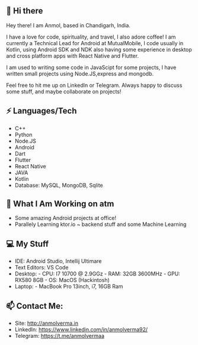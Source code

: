 
## 👋 Hi there 

Hey there! I am Anmol, based in Chandigarh, India.

I have a love for code, spirituality, and travel, I also adore coffee! 
I am currently a Technical Lead for Android at MutualMobile, I code usually in Kotlin, using Android SDK and NDK also having some experience in desktop and cross platform apps with React Native and Flutter.

I am used to writing some code in JavaScipt for some projects, I have written small projects using Node.JS,express and mongodb. 

Feel free to hit me up on LinkedIn or Telegram. Always happy to discuss some stuff, and maybe collaborate on projects!


## ⚡ Languages/Tech

 - C++
 - Python
 - Node.JS
 - Android
 - Dart
 - Flutter
 - React Native
 - JAVA
 - Kotlin
 - Database: MySQL, MongoDB, Sqlite
 
##  👀 What I Am Working on atm

- Some amazing Android projects at office!
- Parallely Learning ktor.io ~ backend stuff and some Machine Learning 


##  💻 My Stuff

 - IDE: Android Studio, Intellij Ultimare
 - Text Editors: VS Code
 - Desktop:
			 - CPU: I7 10700 @ 2.9GGz
			 - RAM: 32GB 3600MHz
			 - GPU: RX580 8GB
			 - OS: MacOS (Hackintosh)
- Laptop:
			- MacBook Pro 13inch, i7, 16GB Ram

## 📫  Contact Me:

 - Site: http://anmolverma.in
 - LinkedIn: https://www.linkedin.com/in/anmolverma92/
 - Telegram: https://t.me/anmolvermaa
